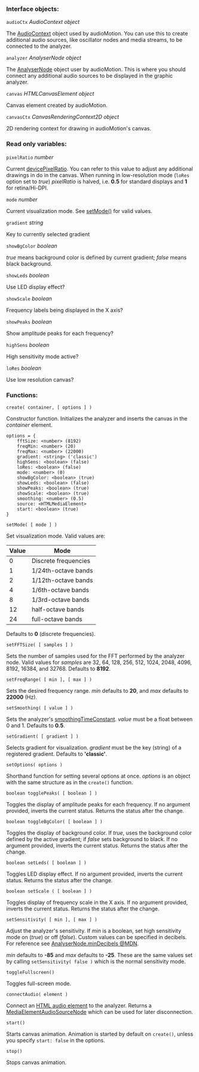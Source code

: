 ### Interface objects:

`audioCtx` *AudioContext object*

The [AudioContext](https://developer.mozilla.org/en-US/docs/Web/API/AudioContext) object used by audioMotion. You can use this to create additional audio sources, like oscillator nodes and media streams, to be connected to the analyzer.

`analyzer` *AnalyserNode object*

The [AnalyserNode](https://developer.mozilla.org/en-US/docs/Web/API/AnalyserNode) object user by audioMotion. This is where you should connect any additional audio sources to be displayed in the graphic analyzer.

`canvas` *HTMLCanvasElement object*

Canvas element created by audioMotion.

`canvasCtx` *CanvasRenderingContext2D object*

2D rendering context for drawing in audioMotion's canvas.

### Read only variables:

`pixelRatio` *number*

Current [devicePixelRatio](https://developer.mozilla.org/en-US/docs/Web/API/Window/devicePixelRatio). You can refer to this value to adjust any additional drawings in do in the canvas. When running in low-resolution mode (`loRes` option set to *true*) *pixelRatio* is halved, i.e. **0.5** for standard displays and **1** for retina/Hi-DPI.

`mode` *number*

Current visualization mode. See [setMode()](#set-mode) for valid values.

`gradient` *string*

Key to currently selected gradient

`showBgColor` *boolean*

*true* means background color is defined by current gradient; *false* means black background.

`showLeds` *boolean*

Use LED display effect?

`showScale` *boolean*

Frequency labels being displayed in the X axis?

`showPeaks` *boolean*

Show amplitude peaks for each frequency?

`highSens` *boolean*

High sensitivity mode active?

`loRes` *boolean*

Use low resolution canvas?


### Functions:

`create( container, [ options ] )`

Constructor function. Initializes the analyzer and inserts the canvas in the *container* element.

```
options = {
	fftSize: <number> (8192)
	freqMin: <number> (20)
	freqMax: <number> (22000)
	gradient: <string> ('classic')
	highSens: <boolean> (false)
	loRes: <boolean> (false)
	mode: <number> (0)
	showBgColor: <boolean> (true)
	showLeds: <boolean> (false)
	showPeaks: <boolean> (true)
	showScale: <boolean> (true)
	smoothing: <number> (0.5)
	source: <HTMLMediaElement>
	start: <boolean> (true)
}
```

<a name="set-mode"></a>`setMode( [ mode ] )`

Set visualization mode. Valid values are:

| Value | Mode |
|-------|------|
| 0 | Discrete frequencies |
| 1 | 1/24th-octave bands |
| 2 | 1/12th-octave bands |
| 4 | 1/6th-octave bands |
| 8 | 1/3rd-octave bands |
| 12 | half-octave bands |
| 24 | full-octave bands |

Defaults to **0** (discrete frequencies).

`setFFTSize( [ samples ] )`

Sets the number of samples used for the FFT performed by the analyzer node.
Valid values for *samples* are 32, 64, 128, 256, 512, 1024, 2048, 4096, 8192, 16384, and 32768. Defaults to **8192**.

`setFreqRange( [ min ], [ max ] )`

Sets the desired frequency range. *min* defaults to **20**, and *max* defaults to **22000** (Hz).

`setSmoothing( [ value ] )`

Sets the analyzer's [smoothingTimeConstant](https://developer.mozilla.org/en-US/docs/Web/API/AnalyserNode/smoothingTimeConstant). *value* must be a float between 0 and 1. Defaults to **0.5**.

`setGradient( [ gradient ] )`

Selects gradient for visualization. *gradient* must be the key (string) of a registered gradient. Defaults to **'classic'**.

`setOptions( options )`

Shorthand function for setting several options at once. *options* is an object with the same structure as in the `create()` function.

`boolean togglePeaks( [ boolean ] )`

Toggles the display of amplitude peaks for each frequency. If no argument provided, inverts the current status. Returns the status after the change.

`boolean toggleBgColor( [ boolean ] )`

Toggles the display of background color. If *true*, uses the background color defined by the active gradient; if *false* sets background to black. If no argument provided, inverts the current status. Returns the status after the change.

`boolean setLeds( [ boolean ] )`

Toggles LED display effect. If no argument provided, inverts the current status. Returns the status after the change.

`boolean setScale ( [ boolean ] )`

Toggles display of frequency scale in the X axis. If no argument provided, inverts the current status. Returns the status after the change.

`setSensitivity( [ min ], [ max ] )`

Adjust the analyzer's sensitivity. If *min* is a boolean, set high sensitivity mode on (*true*) or off (*false*).
Custom values can be specified in decibels. For reference see [AnalyserNode.minDecibels @MDN](https://developer.mozilla.org/en-US/docs/Web/API/AnalyserNode/minDecibels).

*min* defaults to **-85** and *max* defaults to **-25**. These are the same values set by calling `setSensitivity( false )` which is the normal sensitivity mode.

`toggleFullscreen()`

Toggles full-screen mode.

`connectAudio( element )`

Connect an [HTML audio element](https://developer.mozilla.org/en-US/docs/Web/API/HTMLAudioElement) to the analyzer.
Returns a [MediaElementAudioSourceNode](https://developer.mozilla.org/en-US/docs/Web/API/MediaElementAudioSourceNode) which can be used for later disconnection.

`start()`

Starts canvas animation. Animation is started by default on `create()`, unless you specify `start: false` in the options.

`stop()`

Stops canvas animation.
